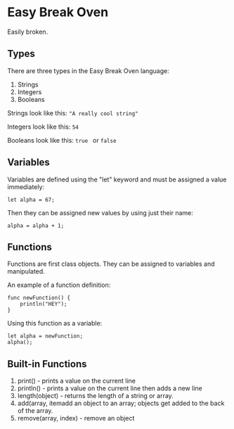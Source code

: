 # Easy Break Oven
Easily broken.

## Types

There are three types in the Easy Break Oven language:

1. Strings
2. Integers
3. Booleans

Strings look like this: `"A really cool string"`

Integers look like this: `54`

Booleans look like this: `true ` or `false`

## Variables

Variables are defined using the "let" keyword and must be assigned a value immediately:
```
let alpha = 67;
```
Then they can be assigned new values by using just their name:
```
alpha = alpha + 1;
```


## Functions

Functions are first class objects. They can be assigned to variables and manipulated.

An example of a function definition:
```
func newFunction() {
    println("HEY");
}
```
Using this function as a variable:
```
let alpha = newFunction;
alpha();
```

## Built-in Functions

1. print() - prints a value on the current line
2. println() - prints a value on the current line then adds a new line
3. length(object) - returns the length of a string or array.
4. add(array, itemadd an object to an array; objects get added to the back of the array.
5. remove(array, index) - remove an object

